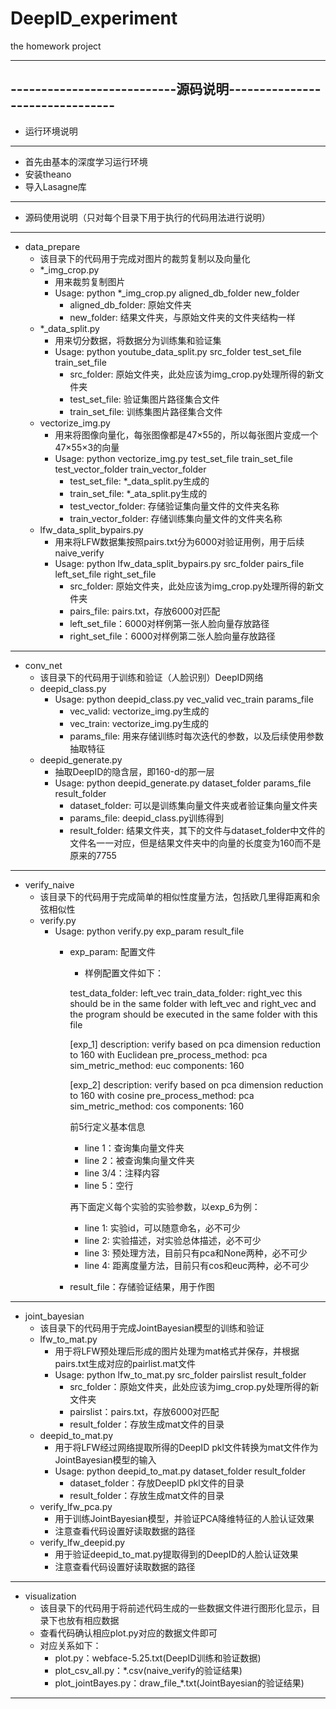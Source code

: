 # DeepID_experiment
the homework project 

-------------------------------------------------------------------
---------------------------源码说明--------------------------------
-------------------------------------------------------------------
- 运行环境说明
-------------------------------------------------------------------
- 首先由基本的深度学习运行环境
- 安装theano
- 导入Lasagne库
-------------------------------------------------------------------
- 源码使用说明（只对每个目录下用于执行的代码用法进行说明）
-------------------------------------------------------------------
- data_prepare
    - 该目录下的代码用于完成对图片的裁剪复制以及向量化
    - *_img_crop.py
        - 用来裁剪复制图片
        - Usage: python *_img_crop.py aligned_db_folder new_folder
            - aligned_db_folder: 原始文件夹
            - new_folder: 结果文件夹，与原始文件夹的文件夹结构一样
    - *_data_split.py
        - 用来切分数据，将数据分为训练集和验证集
        - Usage: python youtube_data_split.py src_folder test_set_file train_set_file
            - src_folder: 原始文件夹，此处应该为img_crop.py处理所得的新文件夹
            - test_set_file: 验证集图片路径集合文件
            - train_set_file: 训练集图片路径集合文件
    - vectorize_img.py
        - 用来将图像向量化，每张图像都是47×55的，所以每张图片变成一个47×55×3的向量
        - Usage: python vectorize_img.py test_set_file train_set_file test_vector_folder train_vector_folder
            - test_set_file: *_data_split.py生成的
            - train_set_file: *_ata_split.py生成的
            - test_vector_folder: 存储验证集向量文件的文件夹名称
            - train_vector_folder: 存储训练集向量文件的文件夹名称
    - lfw_data_split_bypairs.py
        - 用来将LFW数据集按照pairs.txt分为6000对验证用例，用于后续naive_verify
        - Usage: python lfw_data_split_bypairs.py src_folder pairs_file left_set_file right_set_file
            - src_folder: 原始文件夹，此处应该为img_crop.py处理所得的新文件夹
            - pairs_file: pairs.txt，存放6000对匹配
            - left_set_file：6000对样例第一张人脸向量存放路径
            - right_set_file：6000对样例第二张人脸向量存放路径
-------------------------------------------------------------------
- conv_net
    - 该目录下的代码用于训练和验证（人脸识别）DeepID网络
    - deepid_class.py
        - Usage: python deepid_class.py vec_valid vec_train params_file
            - vec_valid: vectorize_img.py生成的
            - vec_train: vectorize_img.py生成的
            - params_file: 用来存储训练时每次迭代的参数，以及后续使用参数抽取特征
    - deepid_generate.py
        - 抽取DeepID的隐含层，即160-d的那一层
        - Usage: python deepid_generate.py dataset_folder params_file result_folder
            - dataset_folder: 可以是训练集向量文件夹或者验证集向量文件夹
            - params_file: deepid_class.py训练得到
            - result_folder: 结果文件夹，其下的文件与dataset_folder中文件的文件名一一对应，但是结果文件夹中的向量的长度变为160而不是原来的7755
-------------------------------------------------------------------
- verify_naive
    - 该目录下的代码用于完成简单的相似性度量方法，包括欧几里得距离和余弦相似性
    - verify.py
        - Usage: python verify.py exp_param result_file
            - exp_param: 配置文件
                - 样例配置文件如下：
                
                test_data_folder: left_vec
                train_data_folder: right_vec
                this should be in the same folder with left_vec and right_vec
                and the program should be executed in the same folder with this file

                [exp_1]
                description: verify based on pca dimension reduction to 160 with Euclidean
                pre_process_method: pca
                sim_metric_method: euc
                components: 160

                [exp_2]
                description: verify based on pca dimension reduction to 160 with cosine
                pre_process_method: pca
                sim_metric_method: cos
                components: 160
                
                前5行定义基本信息
                - line 1：查询集向量文件夹
                - line 2：被查询集向量文件夹
                - line 3/4：注释内容
                - line 5：空行

                再下面定义每个实验的实验参数，以exp_6为例：
                - line 1: 实验id，可以随意命名，必不可少
                - line 2: 实验描述，对实验总体描述，必不可少
                - line 3: 预处理方法，目前只有pca和None两种，必不可少
                - line 4: 距离度量方法，目前只有cos和euc两种，必不可少
            - result_file：存储验证结果，用于作图
-------------------------------------------------------------------
- joint_bayesian
    - 该目录下的代码用于完成JointBayesian模型的训练和验证
    - lfw_to_mat.py
        - 用于将LFW预处理后形成的图片处理为mat格式并保存，并根据pairs.txt生成对应的pairlist.mat文件
        - Usage: python lfw_to_mat.py src_folder pairslist result_folder
            - src_folder：原始文件夹，此处应该为img_crop.py处理所得的新文件夹
            - pairslist：pairs.txt，存放6000对匹配 
            - result_folder：存放生成mat文件的目录
    - deepid_to_mat.py
        - 用于将LFW经过网络提取所得的DeepID pkl文件转换为mat文件作为JointBayesian模型的输入
        - Usage: python deepid_to_mat.py dataset_folder result_folder
            - dataset_folder：存放DeepID pkl文件的目录
            - result_folder：存放生成mat文件的目录
    - verify_lfw_pca.py
        - 用于训练JointBayesian模型，并验证PCA降维特征的人脸认证效果
        - 注意查看代码设置好读取数据的路径
    - verify_lfw_deepid.py
        - 用于验证deepid_to_mat.py提取得到的DeepID的人脸认证效果
        - 注意查看代码设置好读取数据的路径
-------------------------------------------------------------------
- visualization
    - 该目录下的代码用于将前述代码生成的一些数据文件进行图形化显示，目录下也放有相应数据
    - 查看代码确认相应plot.py对应的数据文件即可
    - 对应关系如下：
        - plot.py：webface-5.25.txt(DeepID训练和验证数据)
        - plot_csv_all.py：*.csv(naive_verify的验证结果)
        - plot_jointBayes.py：draw_file_*.txt(JointBayesian的验证结果)
-------------------------------------------------------------------
